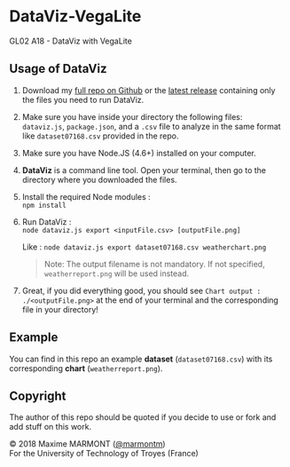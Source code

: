 # DataViz-VegaLite
GL02 A18 - DataViz with VegaLite

## Usage of DataViz
1. Download my [full repo on Github](https://github.com/marmontm/DataViz-VegaLite) or the [latest release](https://github.com/marmontm/DataViz-VegaLite/releases) containing only the files you need to run DataViz.

2. Make sure you have inside your directory the following files:  
`dataviz.js`, `package.json`, and a `.csv` file to analyze in the same format like `dataset07168.csv` provided in the repo.

3. Make sure you have Node.JS (4.6+) installed on your computer.

4. **DataViz** is a command line tool. Open your terminal, then go to the directory where you downloaded the files.

5. Install the required Node modules :  
`npm install`

6. Run DataViz :  
`node dataviz.js export <inputFile.csv> [outputFile.png]`

    Like : `node dataviz.js export dataset07168.csv weatherchart.png`
  
    > Note: The output filename is not mandatory. If not specified, `weatherreport.png` will be used instead.

7. Great, if you did everything good, you should see `Chart output : ./<outputFile.png>` at the end of your terminal and the corresponding file in your directory!

## Example
You can find in this repo an example **dataset** (`dataset07168.csv`) with its corresponding **chart** (`weatherreport.png`).

## Copyright
The author of this repo should be quoted if you decide to use or fork and add stuff on this work.   
  
© 2018 Maxime MARMONT ([@marmontm](https://github.com/marmontm/))   
For the University of Technology of Troyes (France)  
